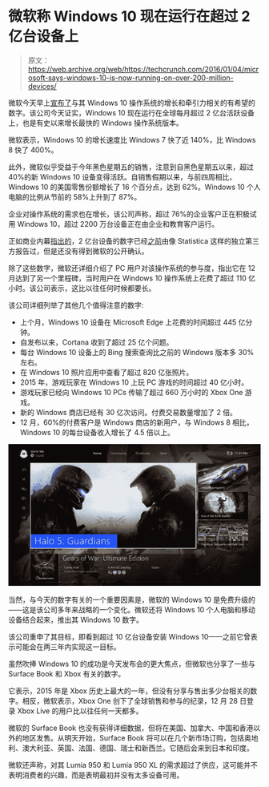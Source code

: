# 微软称 Windows 10 现在运行在超过 2 亿台设备上 

> 原文：<https://web.archive.org/web/https://techcrunch.com/2016/01/04/microsoft-says-windows-10-is-now-running-on-over-200-million-devices/>

微软今天早上[宣布了](https://web.archive.org/web/20221007004446/https://blogs.windows.com/windowsexperience/2016/01/04/windows-10-now-active-on-over-200-million-devices/)与其 Windows 10 操作系统的增长和牵引力相关的有希望的数字。该公司今天证实，Windows 10 现在运行在全球每月超过 2 亿台活跃设备上，也是有史以来增长最快的 Windows 操作系统版本。

微软表示，Windows 10 的增长速度比 Windows 7 快了近 140%，比 Windows 8 快了 400%。

此外，微软似乎受益于今年黑色星期五的销售，注意到自黑色星期五以来，超过 40%的新 Windows 10 设备变得活跃。自销售假期以来，与前四周相比，Windows 10 的美国零售份额增长了 16 个百分点，达到 62%。Windows 10 个人电脑的比例从节前的 58%上升到了 87%。

企业对操作系统的需求也在增长，该公司声称，超过 76%的企业客户正在积极试用 Windows 10，超过 2200 万台设备正在由企业和教育客户运行。

正如商业内幕[指出的](https://web.archive.org/web/20221007004446/http://www.businessinsider.com/windows-10-is-looking-like-a-huge-success-and-thats-a-big-deal-2016-1)，2 亿台设备的数字已经[之前](https://web.archive.org/web/20221007004446/http://www.businessinsider.com/microsoft-windows-10-is-on-10-of-pcs-in-the-world-2015-12?r=UK&IR=T)由像 Statistica 这样的独立第三方报告过，但是还没有得到微软的公开确认。

除了这些数字，微软还详细介绍了 PC 用户对该操作系统的参与度，指出它在 12 月达到了另一个里程碑，当时用户在 Windows 10 操作系统上花费了超过 110 亿小时。该公司表示，这比以往任何时候都要长。

该公司详细列举了其他几个值得注意的数字:

*   上个月，Windows 10 设备在 Microsoft Edge 上花费的时间超过 445 亿分钟。
*   自发布以来，Cortana 收到了超过 25 亿个问题。
*   每台 Windows 10 设备上的 Bing 搜索查询比之前的 Windows 版本多 30%左右。
*   在 Windows 10 照片应用中查看了超过 820 亿张照片。
*   2015 年，游戏玩家在 Windows 10 上玩 PC 游戏的时间超过 40 亿小时。
*   游戏玩家已经向 Windows 10 PCs 传输了超过 660 万小时的 Xbox One 游戏。
*   新的 Windows 商店已经有 30 亿次访问。付费交易数量增加了 2 倍。
*   12 月，60%的付费客户是 Windows 商店的新用户，与 Windows 8 相比，Windows 10 的每台设备收入增长了 4.5 倍以上。

![Xbox-Windows-10](img/c73d7bc1264c2734691d105fdaca25e1.png)

当然，与今天的数字有关的一个重要因素是，微软的 Windows 10 是免费升级的——这是该公司多年来战略的一个变化。微软还将 Windows 10 个人电脑和移动设备结合起来，推出其 Windows 10 数字。

该公司重申了其目标，即看到超过 10 亿台设备安装 Windows 10——之前它曾表示可能会在两三年内实现这一目标。

虽然吹捧 Windows 10 的成功是今天发布会的更大焦点，但微软也分享了一些与 Surface Book 和 Xbox 有关的数字。

它表示，2015 年是 Xbox 历史上最大的一年，但没有分享与售出多少台相关的数字。相反，微软表示，Xbox One 创下了全球销售和参与的纪录，12 月 28 日登录 Xbox Live 的用户比以往任何一天都多。

微软的 Surface Book 也没有获得详细数据，但将在美国、加拿大、中国和香港以外的地区发售。从明天开始，Surface Book 将可以在几个新市场订购，包括奥地利、澳大利亚、英国、法国、德国、瑞士和新西兰。它随后会来到日本和印度。

微软还声称，对其 Lumia 950 和 Lumia 950 XL 的需求超过了供应，这可能并不表明消费者的兴趣，而是表明最初并没有太多设备可用。